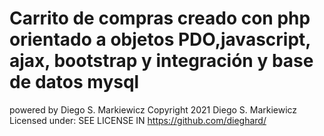 
Carrito de compras creado con php orientado a objetos PDO,javascript,  ajax, bootstrap y integración y base de datos mysql
===============================================================================================================
powered by Diego S. Markiewicz
Copyright 2021 Diego S. Markiewicz
Licensed under: SEE LICENSE IN https://github.com/dieghard/